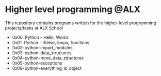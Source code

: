# Higher level programming @ALX
This repository contains programs written for the higher-level programming projects/tasks at ALX School

* 0x00. Python - Hello, World
* 0x01. Python - if/else, loops, functions
* 0x02-python-import_modules
* 0x03-python-data_structures
* 0x04-python-more_data_structures
* 0x05-python-exceptions
* 0x09-python-everything_is_object
